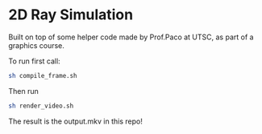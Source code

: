 # 2D Ray Simulation

Built on top of some helper code made by Prof.Paco at UTSC, as part of a graphics course.

To run first call:

```bash
sh compile_frame.sh
```

Then run 

```bash
sh render_video.sh
```

The result is the output.mkv in this repo!
